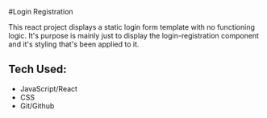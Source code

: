 #Login Registration

This react project displays a static login form template with no functioning logic. It's purpose is mainly just to display the login-registration component and it's styling that's been applied to it.

## Tech Used:

- JavaScript/React
- CSS
- Git/Github